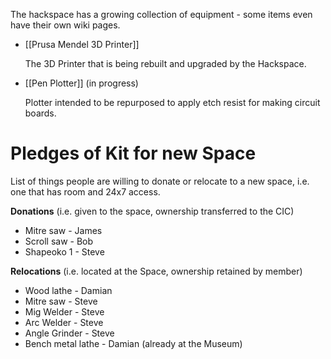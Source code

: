 The hackspace has a growing collection of equipment - some items even have their own wiki pages.

- [[Prusa Mendel 3D Printer]]

  The 3D Printer that is being rebuilt and upgraded by the Hackspace.

- [[Pen Plotter]] (in progress)

  Plotter intended to be repurposed to apply etch resist for making circuit boards.


# Pledges of Kit for new Space
List of things people are willing to donate or relocate to a new space, i.e. one that has room and 24x7 access.

**Donations** (i.e. given to the space, ownership transferred to the CIC)
* Mitre saw - James
* Scroll saw - Bob
* Shapeoko 1 - Steve

**Relocations** (i.e. located at the Space, ownership retained by member)
* Wood lathe - Damian
* Mitre saw - Steve
* Mig Welder - Steve
* Arc Welder - Steve
* Angle Grinder - Steve
* Bench metal lathe - Damian (already at the Museum)



